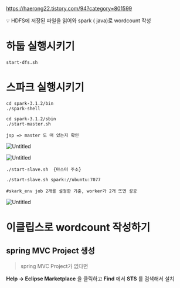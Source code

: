 <https://haerong22.tistory.com/94?category=801599>

<aside>💡 HDFS에 저장된 파일을 읽어와 spark ( java)로 wordcount 작성

</aside>

# 하둡 실행시키기

```
start-dfs.sh

```

# 스파크 실행시키기

```
cd spark-3.1.2/bin 
./spark-shell   

cd spark-3.1.2/sbin
./start-master.sh

jsp => master 도 떠 있는지 확인 

```

![Untitled](https://s3-us-west-2.amazonaws.com/secure.notion-static.com/ed249c8a-a14d-4520-9640-df52695826e8/Untitled.png)

![Untitled](https://s3-us-west-2.amazonaws.com/secure.notion-static.com/5cbb0653-3860-4d00-9c73-79a5c006ba81/Untitled.png)

```
./start-slave.sh  {마스터 주소}

./start-slave.sh spark://ubuntu:7077

#skark_env job 2개를 설정한 기준, worker가 2개 뜨면 성공 

```

![Untitled](https://s3-us-west-2.amazonaws.com/secure.notion-static.com/664a5276-9e61-4779-bbe5-77877983b800/Untitled.png)

# 이클립스로 wordcount 작성하기

## spring MVC Project 생성

> spring MVC Project가 없다면

**Help → Eclipse Marketplace** 을 클릭하고 **Find** 에서 **STS** 를 검색해서 설치

> 